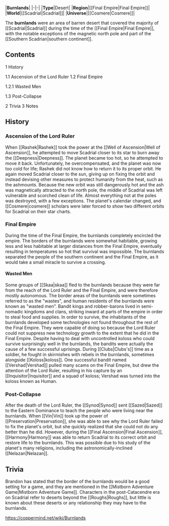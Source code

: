 |**Burnlands**|
|-|-|
|**Type**|Desert|
|**Region**|[[Final Empire\|Final Empire]]|
|**World**|[[Scadrial\|Scadrial]]|
|**Universe**|[[Cosmere\|Cosmere]]|

The **burnlands** were an area of barren desert that covered the majority of [[Scadrial\|Scadrial]] during the time of the [[Final Empire\|Final Empire]], with the notable exceptions of the magnetic north pole and part of the [[Southern Scadrian\|southern continent]].

## Contents

1 History

1.1 Ascension of the Lord Ruler
1.2 Final Empire

1.2.1 Wasted Men


1.3 Post-Collapse


2 Trivia
3 Notes


## History
### Ascension of the Lord Ruler
When [[Rashek\|Rashek]] took the power at the [[Well of Ascension\|Well of Ascension]], he attempted to move Scadrial closer to its star to burn away the [[Deepness\|Deepness]]. The planet became too hot, so he attempted to move it back. Unfortunately, he overcompensated, and the planet was now too cold for life; Rashek did not know how to return it to its proper orbit. He again moved Scadrial closer to the sun, giving up on fixing the orbit and instead devising other measures to protect humanity from the heat, such as the ashmounts. Because the new orbit was still dangerously hot and the ash was magnetically attracted to the north pole, the middle of Scadrial was left vulnerable and scorched clean of life. Almost everything not at the poles was destroyed, with a few exceptions. The planet's calendar changed, and [[Cosmere\|cosmere]] scholars were later forced to show two different orbits for Scadrial on their star charts.

### Final Empire
During the time of the Final Empire, the burnlands completely encircled the empire. The borders of the burnlands were somewhat habitable, growing less and less habitable at larger distances from the Final Empire, eventually resulting in temperatures so hot that survival was impossible. The burnlands separated the people of the southern continent and the Final Empire, as it would take a small miracle to survive a crossing.

#### Wasted Men
Some groups of [[Skaa\|skaa]] fled to the burnlands because they were far from the reach of the Lord Ruler and the Final Empire, and were therefore mostly autonomous. The border areas of the burnlands were sometimes referred to as the "wastes", and human residents of the burnlands were known as "wasted men". Bandit kings and robber-barons lived in semi-nomadic kingdoms and clans, striking inward at parts of the empire in order to steal food and supplies. In order to survive, the inhabitants of the burnlands developed some technologies not found throughout the rest of the Final Empire. They were capable of doing so because the Lord Ruler could not suppress new technology growth to the extent that he did in the Final Empire. Despite having to deal with uncontrolled koloss who could survive surprisingly well in the burnlands, the bandits were actually the cause of a few successful uprisings. During [[Clubs\|Clubs's]] time as a soldier, he fought in skirmishes with rebels in the burnlands, sometimes alongside [[Koloss\|koloss]]. One successful bandit named [[Vershad\|Vershad]] pulled many scams on the Final Empire, but drew the attention of the Lord Ruler, resulting in his capture by an [[Inquisitor\|Inquisitor]] and a squad of koloss; Vershad was turned into the koloss known as Human.

### Post-Collapse
After the death of the Lord Ruler, the [[Synod\|Synod]] sent [[Sazed\|Sazed]] to the Eastern Dominance to teach the people who were living near the burnlands.
When [[Vin\|Vin]] took up the power of [[Preservation\|Preservation]], she was able to see why the Lord Ruler failed to fix the planet's orbit, but she quickly realized that she could not do any better than he did. However, during the [[Final Ascension\|Final Ascension]], [[Harmony\|Harmony]] was able to return Scadrial to its correct orbit and restore life to the burnlands. This was possible due to his study of the planet's many religions, including the astronomically-inclined [[Nelazan\|Nelazan]].

## Trivia
Brandon has stated that the border of the burnlands would be a good setting for a game, and they are mentioned in the [[Mistborn Adventure Game\|Mistborn Adventure Game]].
Characters in the post-Catacendre era on Scadrial refer to deserts beyond the [[Roughs\|Roughs]], but little is known about these deserts or any relationship they may have to the burnlands.


https://coppermind.net/wiki/Burnlands